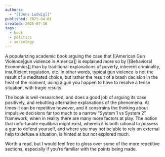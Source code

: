 ```yaml
---
authors:
  - "[[Jens Ludwig]]"
published: 2025-04-01
created: 2025-07-16
tags:
  - book
  - politics
  - sociology
---
```

A popularizing academic book arguing the case that [[American Gun Violence|gun violence in America]] is explained more so by [[Behavioral Economics]] than by traditional explanations of poverty, inherent criminality, insufficient regulation, etc. In other words, typical gun violence is not the result of a meditated choice, but rather the result of a brash decision in the heat of the moment, using a gun you happen to have to resolve a tense situation, with tragic results.

The book is well-researched, and does a good job of arguing its case positively, and rebutting alternative explanations of the phenomena. At times it can be repetitive however, and it constrains the thinking about impulsive decisions far too much to a narrow “System 1 vs System 2” framework, when in reality there are many more factors at play. The notion that unfortunate equilibria might exist, wherein it is both rational to possess a gun to defend yourself, and where you may not be able to rely on external help to defuse a situation, is hinted at but not explored much.

Worth a read, but I would feel free to gloss over some of the more repetitive sections, especially if you’re familiar with the points being made.